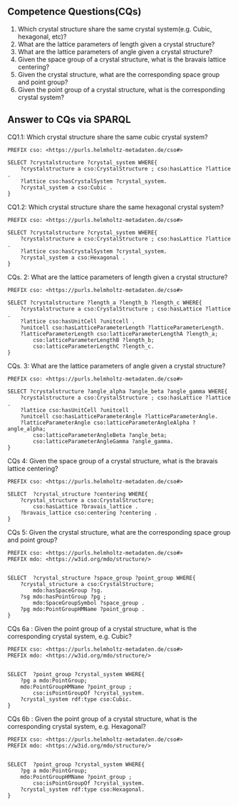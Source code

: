 ## Competence Questions(CQs)

1. Which crystal structure share the same crystal system(e.g. Cubic, hexagonal, etc)?
2. What are the lattice parameters of length given a crystal structure?
3. What are the lattice parameters of angle given a crystal structure?
4. Given the space group of a crystal structure, what is the bravais lattice centering?
5. Given the crystal structure, what are the corresponding space group and point group?
6. Given the point group of a crystal structure, what is the corresponding crystal system?


## Answer to CQs via SPARQL

CQ1.1: Which crystal structure share the same cubic crystal system?
```
PREFIX cso: <https://purls.helmholtz-metadaten.de/cso#> 

SELECT ?crystalstructure ?crystal_system WHERE{
	?crystalstructure a cso:CrystalStructure ; cso:hasLattice ?lattice .
	?lattice cso:hasCrystalSystem ?crystal_system.
	?crystal_system a cso:Cubic .
}
```

CQ1.2: Which crystal structure share the same hexagonal crystal system?
```
PREFIX cso: <https://purls.helmholtz-metadaten.de/cso#> 

SELECT ?crystalstructure ?crystal_system WHERE{
	?crystalstructure a cso:CrystalStructure ; cso:hasLattice ?lattice .
	?lattice cso:hasCrystalSystem ?crystal_system.
	?crystal_system a cso:Hexagonal .
}
```
CQs. 2: What are the lattice parameters of length given a crystal structure? 
```
PREFIX cso: <https://purls.helmholtz-metadaten.de/cso#> 

SELECT ?crystalstructure ?length_a ?length_b ?length_c WHERE{
	?crystalstructure a cso:CrystalStructure ; cso:hasLattice ?lattice .
	?lattice cso:hasUnitCell ?unitcell .
	?unitcell cso:hasLatticeParameterLength ?latticeParameterLength.  
	?latticeParameterLength cso:latticeParameterLengthA ?length_a;
		cso:latticeParameterLengthB ?length_b;
		cso:latticeParameterLengthC ?length_c.
}
```

CQs. 3: What are the lattice parameters of angle given a crystal structure?
```
PREFIX cso: <https://purls.helmholtz-metadaten.de/cso#>  

SELECT ?crystalstructure ?angle_alpha ?angle_beta ?angle_gamma WHERE{
	?crystalstructure a cso:CrystalStructure ; cso:hasLattice ?lattice .
	?lattice cso:hasUnitCell ?unitcell .
	?unitcell cso:hasLatticeParameterAngle ?latticeParameterAngle.
	?latticeParameterAngle cso:latticeParameterAngleAlpha ?angle_alpha;  
		cso:latticeParameterAngleBeta ?angle_beta;
		cso:latticeParameterAngleGamma ?angle_gamma.
}
```

CQs 4: Given the space group of a crystal structure, what is the bravais lattice centering?
```
PREFIX cso: <https://purls.helmholtz-metadaten.de/cso#> 

SELECT  ?crystal_structure ?centering WHERE{
	?crystal_structure a cso:CrystalStructure;
		cso:hasLattice ?bravais_lattice . 
	?bravais_lattice cso:centering ?centering . 
}
```

CQs 5: Given the crystal structure, what are the corresponding space group and point group?
```
PREFIX cso: <https://purls.helmholtz-metadaten.de/cso#>  
PREFIX mdo: <https://w3id.org/mdo/structure/> 


SELECT  ?crystal_structure ?space_group ?point_group WHERE{
	?crystal_structure a cso:CrystalStructure;
		mdo:hasSpaceGroup ?sg.
	?sg mdo:hasPointGroup ?pg ;
	 	mdo:SpaceGroupSymbol ?space_group . 
	?pg mdo:PointGroupHMName ?point_group .
}
```

CQs 6a : Given the point group of a crystal structure, what is the corresponding crystal system, e.g. Cubic?
```
PREFIX cso: <https://purls.helmholtz-metadaten.de/cso#>  
PREFIX mdo: <https://w3id.org/mdo/structure/> 


SELECT  ?point_group ?crystal_system WHERE{
	?pg a mdo:PointGroup;
	mdo:PointGroupHMName ?point_group ;
		cso:isPointGroupOf ?crystal_system.
	?crystal_system rdf:type cso:Cubic.
}
```

CQs 6b : Given the point group of a crystal structure, what is the corresponding crystal system, e.g. Hexagonal?
```
PREFIX cso: <https://purls.helmholtz-metadaten.de/cso#> 
PREFIX mdo: <https://w3id.org/mdo/structure/> 


SELECT  ?point_group ?crystal_system WHERE{
	?pg a mdo:PointGroup;
	mdo:PointGroupHMName ?point_group ;
		cso:isPointGroupOf ?crystal_system.
	?crystal_system rdf:type cso:Hexagonal.
}
```